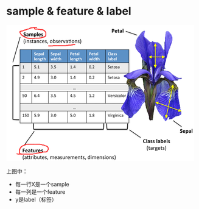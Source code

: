 # sample & feature & label

![](./clipboard4.png)

上图中：
* 每一行X是一个sample
* 每一列是一个feature
* y是label（标签）
